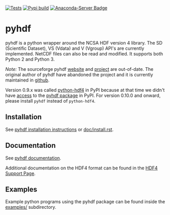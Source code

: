 [![Tests](https://github.com/fhs/pyhdf/actions/workflows/tests.yml/badge.svg)](https://github.com/fhs/pyhdf/actions/workflows/tests.yml)
[![Pypi build](https://github.com/fhs/pyhdf/actions/workflows/package_and_publish.yml/badge.svg)](https://github.com/fhs/pyhdf/actions/workflows/package_and_publish.yml)
[![Anaconda-Server Badge](https://anaconda.org/conda-forge/pyhdf/badges/version.svg)](https://anaconda.org/conda-forge/pyhdf)

# pyhdf

pyhdf is a python wrapper around the NCSA HDF version 4 library.
The SD (Scientific Dataset), VS (Vdata) and V (Vgroup) API's 
are currently implemented. NetCDF files can also be
read and modified. It supports both Python 2 and Python 3.

*Note:* The sourceforge pyhdf
[website](http://pysclint.sourceforge.net/pyhdf/) and
[project](https://sourceforge.net/projects/pysclint/) are out-of-date.
The original author of pyhdf have abandoned the project and it is
currently maintained in [github](https://github.com/fhs/pyhdf).

Version 0.9.x was called
[python-hdf4](https://pypi.org/project/python-hdf4/)
in PyPI because at that time we didn't have
[access](https://github.com/pypa/warehouse/issues/5157) to the
[pyhdf package](https://pypi.org/project/pyhdf/) in PyPI.  For version
0.10.0 and onward, please install `pyhdf` instead of `python-hdf4`.

## Installation

See [pyhdf installation instructions](http://fhs.github.io/pyhdf/install.html)
or [doc/install.rst](doc/install.rst).

## Documentation

See [pyhdf documentation](http://fhs.github.io/pyhdf/).

Additional documentation on the HDF4 format can be found in the
[HDF4 Support Page](https://portal.hdfgroup.org/display/HDF4/HDF4).

## Examples

Example python programs using the pyhdf package
can be found inside the [examples/](examples/) subdirectory.
